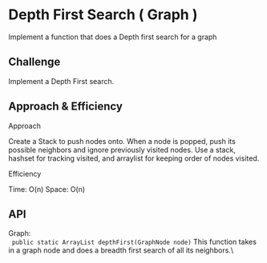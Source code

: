 # Depth First Search ( Graph )
Implement a function that does a Depth first search for a graph

## Challenge

Implement a Depth First search.

## Approach & Efficiency

Approach

Create a Stack to push nodes onto.  When a node is popped, push its possible neighbors and ignore previously visited nodes. Use a stack, hashset for tracking visited, and arraylist for keeping order of nodes visited.

Efficiency

Time: O(n)
Space: O(n)

## API
Graph:\
``` public static ArrayList depthFirst(GraphNode node)``` This function takes in a graph node and does a breadth first search of all its neighbors.\

